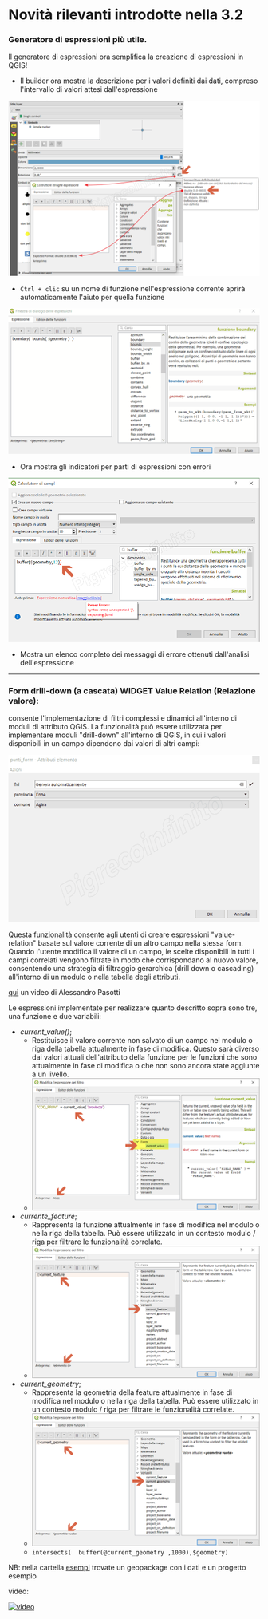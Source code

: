 # Novità rilevanti introdotte nella 3.2

### Generatore di espressioni più utile.

Il generatore di espressioni ora semplifica la creazione di espressioni in QGIS!

- Il builder ora mostra la descrizione per i valori definiti dai dati, compreso l'intervallo di valori attesi dall'espressione

![](/img/novita_32/novita_32_01.png)

- `Ctrl + clic` su un nome di funzione nell'espressione corrente aprirà automaticamente l'aiuto per quella funzione

![](/img/novita_32/novita_32_02.gif)

- Ora mostra gli indicatori per parti di espressioni con errori

![](/img/novita_32/novita_32_03.png)

- Mostra un elenco completo dei messaggi di errore ottenuti dall'analisi dell'espressione

---

### Form drill-down (a cascata)  WIDGET Value Relation (Relazione valore):

consente l'implementazione di filtri complessi e dinamici all'interno di moduli di attributo QGIS. La funzionalità può essere utilizzata per implementare moduli "drill-down" all'interno di QGIS, in cui i valori disponibili in un campo dipendono dai valori di altri campi:

![](/img/novita_32/drill_down01.gif)

Questa funzionalità consente agli utenti di creare espressioni "value-relation" basate sul valore corrente di un altro campo nella stessa form. Quando l'utente modifica il valore di un campo, le scelte disponibili in tutti i campi correlati vengono filtrate in modo che corrispondano al nuovo valore, consentendo una strategia di filtraggio gerarchica (drill down o cascading) all'interno di un modulo o nella tabella degli attributi.

[qui](https://www.youtube.com/watch?time_continue=202&v=ipezh4KXrgo) un video di Alessandro Pasotti

Le espressioni implementate per realizzare quanto descritto sopra sono tre, una funzione e due variabili:

* _current_value()_;
    * Restituisce il valore corrente non salvato di un campo nel modulo o riga della tabella attualmente in fase di modifica. Questo sarà diverso dai valori attuali dell'attributo della funzione per le funzioni che sono attualmente in fase di modifica o che non sono ancora state aggiunte a un livello.
    * ![](/img/novita_32/novita_32_04.png)
* _currente_feature_;
    * Rappresenta la funzione attualmente in fase di modifica nel modulo o nella riga della tabella. Può essere utilizzato in un contesto modulo / riga per filtrare le funzionalità correlate.
    * ![](/img/novita_32/novita_32_05.png)
* _current_geometry_;
    * Rappresenta la geometria della feature attualmente in fase di modifica nel modulo o nella riga della tabella. Può essere utilizzato in un contesto modulo / riga per filtrare le funzionalità correlate.
    * ![](/img/novita_32/novita_32_06.png)
    * `intersects(  buffer(@current_geometry ,1000),$geometry)`

NB: nella cartella [esempi](/esempi) trovate un geopackage con i dati e un progetto esempio

video:

[![video](https://img.youtube.com/vi/8JBG6g_UvSA/0.jpg)](https://youtu.be/8JBG6g_UvSA "Drill-down")
